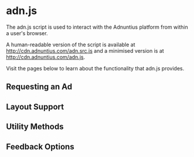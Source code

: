 
# adn.js

The adn.js script is used to interact with the Adnuntius platform from within a user's browser.

A human-readable version of the script is available at <a href="http://cdn.adnuntius.com/adn.src.js">http://cdn.adnuntius.com/adn.src.js</a>
  and a minimised version is at <a href="http://cdn.adnuntius.com/adn.js">http://cdn.adnuntius.com/adn.js</a>.

Visit the pages below to learn about the functionality that adn.js provides.

## Requesting an Ad
## Layout Support
## Utility Methods
## Feedback Options
